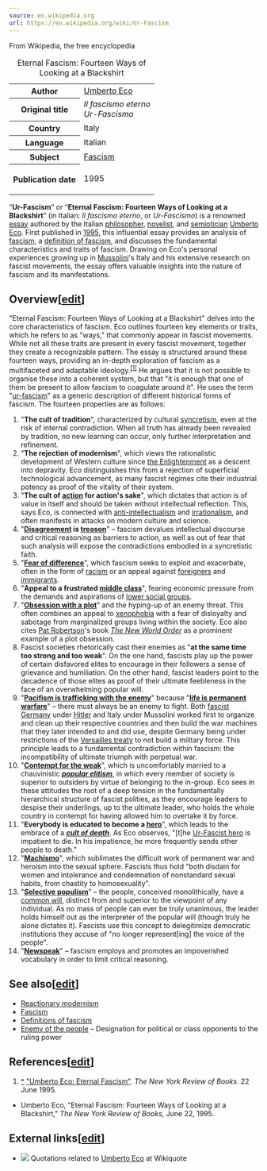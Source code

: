 ```yaml
---
source: en.wikipedia.org
url: https://en.wikipedia.org/wiki/Ur-Fascism
---
```


From Wikipedia, the free encyclopedia

<table><caption>Eternal Fascism: Fourteen Ways of Looking at a Blackshirt<span title="ctx_ver=Z39.88-2004&amp;rft_val_fmt=info%3Aofi%2Ffmt%3Akev%3Amtx%3Abook&amp;rft.genre=book&amp;rft.btitle=Eternal+Fascism%3A+Fourteen+Ways+of+Looking+at+a+Blackshirt&amp;rft.author=%5B%5BUmberto+Eco%5D%5D&amp;rft.date=1995"></span></caption><tbody><tr><th scope="row">Author</th><td><a href="https://en.wikipedia.org/wiki/Umberto_Eco" title="Umberto Eco">Umberto Eco</a></td></tr><tr><th scope="row">Original&nbsp;title</th><td><i>Il fascismo eterno<br>Ur-Fascismo</i></td></tr><tr><th scope="row">Country</th><td>Italy</td></tr><tr><th scope="row">Language</th><td>Italian</td></tr><tr><th scope="row">Subject</th><td><a href="https://en.wikipedia.org/wiki/Fascism" title="Fascism">Fascism</a></td></tr><tr><th scope="row"><p>Publication date</p></th><td>1995</td></tr></tbody></table>

“**Ur-Fascism**” or “**Eternal Fascism: Fourteen Ways of Looking at a Blackshirt**” (in Italian: _Il fascismo eterno_, or _Ur-Fascismo_) is a renowned [essay](https://en.wikipedia.org/wiki/Essay "Essay") authored by the Italian [philosopher](https://en.wikipedia.org/wiki/Philosopher "Philosopher"), [novelist](https://en.wikipedia.org/wiki/Novelist "Novelist"), and [semiotician](https://en.wikipedia.org/wiki/Semiotician "Semiotician") [Umberto Eco](https://en.wikipedia.org/wiki/Umberto_Eco "Umberto Eco"). First published in [1995](https://en.wikipedia.org/wiki/1995 "1995"), this influential essay provides an analysis of [fascism](https://en.wikipedia.org/wiki/Fascism "Fascism"), a [definition of fascism](https://en.wikipedia.org/wiki/Definitions_of_fascism "Definitions of fascism"), and discusses the fundamental characteristics and traits of fascism. Drawing on Eco's personal experiences growing up in [Mussolini](https://en.wikipedia.org/wiki/Mussolini "Mussolini")'s Italy and his extensive research on fascist movements, the essay offers valuable insights into the nature of fascism and its manifestations.

## Overview\[[edit](https://en.wikipedia.org/w/index.php?title=Ur-Fascism&action=edit&section=1 "Edit section: Overview")\]

"Eternal Fascism: Fourteen Ways of Looking at a Blackshirt" delves into the core characteristics of fascism. Eco outlines fourteen key elements or traits, which he refers to as "ways," that commonly appear in fascist movements. While not all these traits are present in every fascist movement, together they create a recognizable pattern. The essay is structured around these fourteen ways, providing an in-depth exploration of fascism as a multifaceted and adaptable ideology.<sup id="cite_ref-Eco1995_1-0"><a href="https://en.wikipedia.org/wiki/Ur-Fascism#cite_note-Eco1995-1">[1]</a></sup> He argues that it is not possible to organise these into a coherent system, but that "it is enough that one of them be present to allow fascism to coagulate around it". He uses the term "[ur-fascism](https://en.wiktionary.org/wiki/ur- "wikt:ur-")" as a generic description of different historical forms of fascism. The fourteen properties are as follows:

1.  "**The cult of tradition**", characterized by cultural [syncretism](https://en.wikipedia.org/wiki/Syncretism "Syncretism"), even at the risk of internal contradiction. When all truth has already been revealed by tradition, no new learning can occur, only further interpretation and refinement.
2.  "**The rejection of modernism**", which views the rationalistic development of Western culture since [the Enlightenment](https://en.wikipedia.org/wiki/Age_of_Enlightenment "Age of Enlightenment") as a descent into depravity. Eco distinguishes this from a rejection of superficial technological advancement, as many fascist regimes cite their industrial potency as proof of the vitality of their system.
3.  "**The cult of [action](https://en.wikipedia.org/wiki/Action_(philosophy) "Action (philosophy)") for action's sake**", which dictates that action is of value in itself and should be taken without intellectual reflection. This, says Eco, is connected with [anti-intellectualism](https://en.wikipedia.org/wiki/Anti-intellectualism "Anti-intellectualism") and [irrationalism](https://en.wikipedia.org/wiki/Irrationalism "Irrationalism"), and often manifests in attacks on modern culture and science.
4.  "**[Disagreement](https://en.wikipedia.org/wiki/Dissent "Dissent") is [treason](https://en.wikipedia.org/wiki/Treason "Treason")**" – fascism devalues intellectual discourse and critical reasoning as barriers to action, as well as out of fear that such analysis will expose the contradictions embodied in a syncretistic faith.
5.  "**[Fear of difference](https://en.wikipedia.org/wiki/Fear#Uncertainty "Fear")**", which fascism seeks to exploit and exacerbate, often in the form of [racism](https://en.wikipedia.org/wiki/Racism "Racism") or an appeal against [foreigners](https://en.wikipedia.org/wiki/Alien_(law) "Alien (law)") and [immigrants](https://en.wikipedia.org/wiki/Immigration "Immigration").
6.  "**Appeal to a frustrated [middle class](https://en.wikipedia.org/wiki/Middle_class "Middle class")**", fearing economic pressure from the demands and aspirations of [lower social groups](https://en.wikipedia.org/wiki/Working_class "Working class").
7.  "**[Obsession with a plot](https://en.wikipedia.org/wiki/Conspiracy_theory "Conspiracy theory")**" and the hyping-up of an enemy threat. This often combines an appeal to [xenophobia](https://en.wikipedia.org/wiki/Xenophobia "Xenophobia") with a fear of disloyalty and sabotage from marginalized groups living within the society. Eco also cites [Pat Robertson](https://en.wikipedia.org/wiki/Pat_Robertson "Pat Robertson")'s book _[The New World Order](https://en.wikipedia.org/wiki/The_New_World_Order_(Robertson) "The New World Order (Robertson)")_ as a prominent example of a plot obsession.
8.  Fascist societies rhetorically cast their enemies as "**at the same time too strong and too weak**". On the one hand, fascists play up the power of certain disfavored elites to encourage in their followers a sense of grievance and humiliation. On the other hand, fascist leaders point to the decadence of those elites as proof of their ultimate feebleness in the face of an overwhelming popular will.
9.  "**[Pacifism is trafficking with the enemy](https://en.wikipedia.org/wiki/Pacifism#Criticism "Pacifism")**" because "**[life is permanent warfare](https://en.wikipedia.org/wiki/Perpetual_war#In_socioeconomics_and_politics "Perpetual war")**" – there must always be an enemy to fight. Both [fascist Germany](https://en.wikipedia.org/wiki/Nazi_Germany "Nazi Germany") under [Hitler](https://en.wikipedia.org/wiki/Adolf_Hitler "Adolf Hitler") and Italy under Mussolini worked first to organize and clean up their respective countries and then build the war machines that they later intended to and did use, despite Germany being under restrictions of the [Versailles treaty](https://en.wikipedia.org/wiki/Treaty_of_Versailles "Treaty of Versailles") to not build a military force. This principle leads to a fundamental contradiction within fascism: the incompatibility of ultimate triumph with perpetual war.
10.  "**[Contempt for the weak](https://en.wikipedia.org/wiki/Chauvinism "Chauvinism")**", which is uncomfortably married to a chauvinistic _**[popular elitism](https://en.wikipedia.org/wiki/Collective_narcissism "Collective narcissism")**_, in which every member of society is superior to outsiders by virtue of belonging to the in-group. Eco sees in these attitudes the root of a deep tension in the fundamentally hierarchical structure of fascist polities, as they encourage leaders to despise their underlings, up to the ultimate leader, who holds the whole country in contempt for having allowed him to overtake it by force.
11.  "**Everybody is educated to become a [hero](https://en.wikipedia.org/wiki/Hero "Hero")**", which leads to the embrace of a _**[cult of death](https://en.wikipedia.org/wiki/Cult#Destructive_cults "Cult")**_. As Eco observes, "\[t\]he [Ur-Fascist hero](https://en.wikipedia.org/wiki/New_Man_(utopian_concept)#Fascist_New_Man "New Man (utopian concept)") is impatient to die. In his impatience, he more frequently sends other people to death."
12.  "**[Machismo](https://en.wikipedia.org/wiki/Machismo "Machismo")**", which sublimates the difficult work of permanent war and heroism into the sexual sphere. Fascists thus hold "both disdain for women and intolerance and condemnation of nonstandard sexual habits, from chastity to homosexuality".
13.  "**[Selective populism](https://en.wikipedia.org/wiki/Right-wing_populism "Right-wing populism")**" – the people, conceived monolithically, have a [common will](https://en.wikipedia.org/wiki/General_will "General will"), distinct from and superior to the viewpoint of any individual. As no mass of people can ever be truly unanimous, the leader holds himself out as the interpreter of the popular will (though truly he alone dictates it). Fascists use this concept to delegitimize democratic institutions they accuse of "no longer represent\[ing\] the voice of the people".
14.  "**[Newspeak](https://en.wikipedia.org/wiki/Newspeak "Newspeak")**" – fascism employs and promotes an impoverished vocabulary in order to limit critical reasoning.

## See also\[[edit](https://en.wikipedia.org/w/index.php?title=Ur-Fascism&action=edit&section=2 "Edit section: See also")\]

-   [Reactionary modernism](https://en.wikipedia.org/wiki/Reactionary_modernism "Reactionary modernism")
-   [Fascism](https://en.wikipedia.org/wiki/Fascism "Fascism")
-   [Definitions of fascism](https://en.wikipedia.org/wiki/Definitions_of_fascism "Definitions of fascism")
-   [Enemy of the people](https://en.wikipedia.org/wiki/Enemy_of_the_people "Enemy of the people") – Designation for political or class opponents to the ruling power

## References\[[edit](https://en.wikipedia.org/w/index.php?title=Ur-Fascism&action=edit&section=3 "Edit section: References")\]

1.  **[^](https://en.wikipedia.org/wiki/Ur-Fascism#cite_ref-Eco1995_1-0 "Jump up")** ["Umberto Eco: Eternal Fascism"](http://www.nybooks.com/articles/1995/06/22/ur-fascism/). _The New York Review of Books_. 22 June 1995.

-   Umberto Eco, "Eternal Fascism: Fourteen Ways of Looking at a Blackshirt," _The New York Review of Books_, June 22, 1995.

## External links\[[edit](https://en.wikipedia.org/w/index.php?title=Ur-Fascism&action=edit&section=4 "Edit section: External links")\]

-   [![](https://upload.wikimedia.org/wikipedia/commons/thumb/f/fa/Wikiquote-logo.svg/13px-Wikiquote-logo.svg.png)](https://en.wikipedia.org/wiki/File:Wikiquote-logo.svg) Quotations related to [Umberto Eco](https://en.wikiquote.org/wiki/Umberto_Eco "wikiquote:Umberto Eco") at Wikiquote
